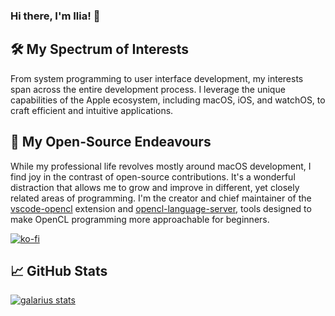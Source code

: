 ### Hi there, I'm Ilia! 👋 

## 🛠️ My Spectrum of Interests

From system programming to user interface development, my interests span across the entire development process. I leverage the unique capabilities of the Apple ecosystem, including macOS, iOS, and watchOS, to craft efficient and intuitive applications.

## 🚀 My Open-Source Endeavours

While my professional life revolves mostly around macOS development, I find joy in the contrast of open-source contributions. It's a wonderful distraction that allows me to grow and improve in different, yet closely related areas of programming. I'm the creator and chief maintainer of the [vscode-opencl](https://github.com/galarius/vscode-opencl) extension and [opencl-language-server](https://github.com/galarius/opencl-language-server), tools designed to make OpenCL programming more approachable for beginners.

[![ko-fi](https://ko-fi.com/img/githubbutton_sm.svg)](https://ko-fi.com/V7V4NLG1M)

## 📈 GitHub Stats

[![galarius stats](https://github-readme-stats.vercel.app/api?username=galarius&show_icons=true&theme=tokyonight)](https://github.com/anuraghazra/github-readme-stats)
